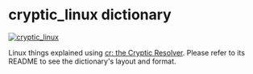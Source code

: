 # cryptic_linux dictionary

[![cryptic_linux](https://github.com/cryptic-resolver/cryptic_linux/workflows/Test-Dict/badge.svg)](https://github.com/cryptic-resolver/cryptic_linux/actions/workflows/test.yml)

Linux things explained using [cr: the Cryptic Resolver](https://github.com/cryptic-resolver/cr.rb). Please refer to its README to see the dictionary's layout and format.

<br>
